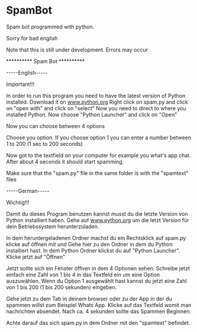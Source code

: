 # SpamBot
Spam bot programmed with python.

Sorry for bad english

Note that this is still under development.
Errors may occur 


********** Spam Bot **********

-----English-----

Important!!!

In order to run this program you need to have the latest version of Python installed.
Download it on www.python.org
Right click on spam.py and click on "open with" and click on "select"
Now you need to direct to where you installed Python. Now choose "Python Launcher" and click on
"Open" 

Now you can choose between 4 options

Choose you option. If you choose option 1 you can enter a number between 1 to 200 (1 sec to 200 seconds)

Now got to the textfield on your computer for example you what's app chat.
After about 4 seconds it should start spamming.

Make sure that the "spam.py" file in the same folder is with the "spamtext" files


-----German-----

Wichtig!!!

Damit du dieses Program benutzen kannst musst du die letzte Version von Python installiert haben.
Gehe auf www.python.org um die letzt Version für dein Betriebssystem herunterzuladen.
 
In dem heruntergeladenen Ordner machst du ein Rechtsklick auf spam.py klicke auf öffnen mit und 
Gehe hier zu den Ordner in dem du Python installiert hast. In dem Python Ordner klickst du auf "Python Launcher". Klicke jetzt auf "Öffnen"

Jetzt sollte sich ein Fenster öffnen in dem 4 Optionen sehen. Schreibe jetzt einfach eine Zahl von 1 bis 4 in das Textfeld ein um eine Option auszuwählen. Wenn du Option 1 ausgewählt hast kannst du jetzt eine Zahl von 1 bis 200 (1 bis 200 sekunden) eingeben.

Gehe jetzt zu dem Tab in deinem browser oder zu der App in der du spammen willst zum Beispiel Whats App. Klicke auf das Textfeld womit man nachrichten absendet. Nach ca. 4 sekunden sollte das Spammen
Beginnen.

Achte darauf das sich spam.py in dem Ordner mit den "spamtext" befindet.
